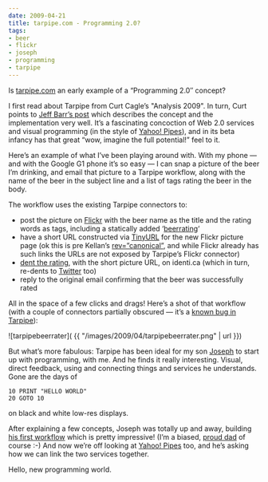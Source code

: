 ```yaml
---
date: 2009-04-21
title: tarpipe.com - Programming 2.0?
tags:
- beer
- flickr
- joseph
- programming
- tarpipe
---
```



Is [tarpipe.com](http://tarpipe.com) an early example of a “Programming 2.0″ concept?

I first read about Tarpipe from Curt Cagle’s "Analysis 2009". In turn, Curt points to [Jeff Barr’s post](http://jeff-barr.com/2008/12/31/tarpipe-rocks-a-quick-review/) which describes the concept and the implementation very well. It’s a fascinating concoction of Web 2.0 services and visual programming (in the style of [Yahoo! Pipes](https://en.wikipedia.org/wiki/Yahoo!_Pipes/)), and in its beta infancy has that great “wow, imagine the full potential!” feel to it.

Here’s an example of what I’ve been playing around with. With my phone — and with the Google G1 phone it’s so easy — I can snap a picture of the beer I’m drinking, and email that picture to a Tarpipe workflow, along with the name of the beer in the subject line and a list of tags rating the beer in the body.

The workflow uses the existing Tarpipe connectors to:

- post the picture on [Flickr](http://www.flickr.com/photos/qmacro/) with the beer name as the title and the rating words as tags, including a statically added ‘[beerrating](http://www.flickr.com/photos/qmacro/tags/beerrating/)‘
- have a short URL constructed via [TinyURL](http://tinyurl.com) for the new Flickr picture page (ok this is pre Kellan’s [rev=”canonical”](http://revcanonical.appspot.com/), and while Flickr already has such links the URLs are not exposed by Tarpipe’s Flickr connector)
- [dent the rating](http://identi.ca/qmacro), with the short picture URL, on identi.ca (which in turn, re-dents to [Twitter](http://twitter.com/qmacro) too)
- reply to the original email confirming that the beer was successfully rated

All in the space of a few clicks and drags! Here’s a shot of that workflow (with a couple of connectors partially obscured — it’s a [known bug in Tarpipe](http://getsatisfaction.com/tarpipe/topics/connector_moved_to_high_and_now_unable_to_delete_edit_it)):

![tarpipebeerrater]( {{ "/images/2009/04/tarpipebeerrater.png" | url }})

But what’s more fabulous: Tarpipe has been ideal for my son [Joseph](http://jcla1.com) to start up with programming, with me. And he finds it really interesting. Visual, direct feedback, using and connecting things and services he understands. Gone are the days of

```
10 PRINT "HELLO WORLD"
20 GOTO 10
```

on black and white low-res displays.

After explaining a few concepts, Joseph was totally up and away, building [his first workflow](http://www.flickr.com/photos/8583308@N05/3392375982/) which is pretty impressive! (I’m a biased, [proud dad](http://www.flickr.com/photos/qmacro/3397440933/) of course :-) And now we’re off looking at [Yahoo! Pipes](https://en.wikipedia.org/wiki/Yahoo!_Pipes) too, and he’s asking how we can link the two services together.

Hello, new programming world.
